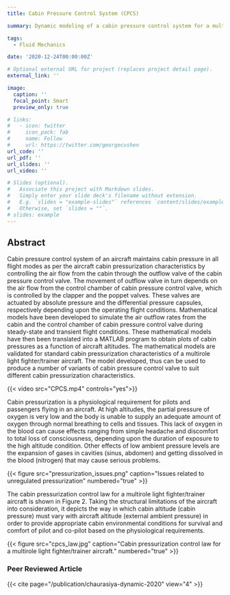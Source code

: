 ```yaml
---
title: Cabin Pressure Control System (CPCS)

summary: Dynamic modeling of a cabin pressure control system for a multirole fighter aircraft

tags:
  - Fluid Mechanics

date: '2020-12-24T00:00:00Z'

# Optional external URL for project (replaces project detail page).
external_link: ''

image:
  caption: ''
  focal_point: Smart
  preview_only: true

# links:
#   - icon: twitter
#     icon_pack: fab
#     name: Follow
#     url: https://twitter.com/georgecushen
url_code: ''
url_pdf: ''
url_slides: ''
url_video: ''

# Slides (optional).
#   Associate this project with Markdown slides.
#   Simply enter your slide deck's filename without extension.
#   E.g. `slides = "example-slides"` references `content/slides/example-slides.md`.
#   Otherwise, set `slides = ""`.
# slides: example
---
```

## Abstract
Cabin pressure control system of an aircraft maintains cabin pressure in all flight modes as per the aircraft cabin pressurization characteristics by controlling the air flow from the cabin through the outflow valve of the cabin pressure control valve. The movement of outflow valve in turn depends on the air flow from the control chamber of cabin pressure control valve, which is controlled by the clapper and the poppet valves. These valves are actuated by absolute pressure and the differential pressure capsules, respectively depending upon the operating flight conditions. Mathematical models have been developed to simulate the air outflow rates from the cabin and the control chamber of cabin pressure control valve during steady-state and transient flight conditions. These mathematical models have then been translated into a MATLAB program to obtain plots of cabin pressures as a function of aircraft altitudes. The mathematical models are validated for standard cabin pressurization characteristics of a multirole light fighter/trainer aircraft. The model developed, thus can be used to produce a number of variants of cabin pressure control valve to suit different cabin pressurization characteristics.

{{< video src="CPCS.mp4"  controls="yes">}}

Cabin pressurization is a physiological requirement for pilots and passengers flying in an aircraft. At high altitudes, the partial pressure of oxygen is very low and the body is unable to supply an adequate amount of oxygen through normal breathing to cells and tissues. This lack of oxygen in the blood can cause effects ranging from simple headache and discomfort to total loss of consciousness, depending upon the duration of exposure to the high altitude condition. Other effects of low ambient pressure levels are the expansion of gases in cavities (sinus, abdomen) and getting dissolved in the blood (nitrogen) that may cause serious problems.

{{< figure src="pressurization_issues.png" caption="Issues related to unregulated pressurization" numbered="true" >}}

The cabin pressurization control law for a multirole light fighter/trainer aircraft is shown in Figure 2. Taking the structural limitations of the aircraft into consideration, it depicts the way in which cabin altitude (cabin pressure) must vary with aircraft altitude (external ambient pressure) in order to provide appropriate cabin environmental conditions for survival and comfort of pilot and co-pilot based on the physiological requirements.

{{< figure src="cpcs_law.jpg" caption="Cabin pressurization control law for a multirole light fighter/trainer aircraft." numbered="true" >}}

### Peer Reviewed Article
{{< cite page="/publication/chaurasiya-dynamic-2020" view="4" >}}
